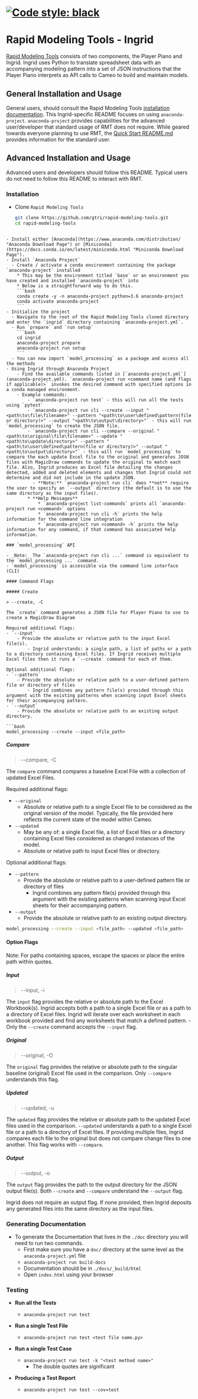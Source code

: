 [![Code style: black](https://img.shields.io/badge/code%20style-black-000000.svg)](https://github.com/python/black)
=======
# Rapid Modeling Tools - Ingrid

[Rapid Modeling Tools](https://github.com/gtri/rapid-modeling-tools) consists of two components, the Player Piano and Ingrid. Ingrid uses Python to translate spreadsheet data with an accompanying modeling pattern into a set of JSON instructions that the Player Piano interprets as API calls to Cameo to build and maintain models.

## General Installation and Usage

General users, should consult the Rapid Modeling Tools [installation documentation](../README.md). This Ingrid-specific README focuses on using `anaconda-project`. `anaconda-project` provides capabilities for the advanced user/developer that standard usage of RMT does not require. While geared towards everyone planning to use RMT, the [Quick Start README.md](../ingrid-quick-start/README.md) provides information for the standard user.

## Advanced Installation and Usage

Advanced users and developers should follow this README. Typical users do not need to follow this README to interact with RMT.

### Installation

- Clone `Rapid Modeling Tools`
  ```bash
  git clone https://github.com/gtri/rapid-modeling-tools.git
  cd rapid-modeling-tools
```

- Install either [Anaconda](https://www.anaconda.com/distribution/ "Anaconda Download Page") or [Miniconda](https://docs.conda.io/en/latest/miniconda.html "Miniconda Download Page").
- Install `Anaconda Project`
  - Create / activate a conda environment containing the package `anaconda-project` installed
    * This may be the environment titled `base` or an environment you have created and installed `anaconda-project` into
    * Below is a straightforward way to do this.
    ```bash
    conda create -y -n anaconda-project python=3.6 anaconda-project
    conda activate anaconda-project
    ```
- Initialize the project
  - Navigate to the root of the Rapid Modeling Tools cloned directory and enter the `ingrid` directory containing `anaconda-project.yml`.
  - Run `prepare` and `run setup`
    ```bash
    cd ingrid
    anaconda-project prepare
    anaconda-project run setup
    ```
  - You can now import `model_processing` as a package and access all the methods
- Using Ingrid through Anaconda Project     
    - Find the available commands listed in [`anaconda-project.yml`](anaconda-project.yml). `anaconda-project run <command name (and flags if applicable)>` invokes the desired command with specified options in a conda managed environment.
    - Example commands:
        - `anaconda-project run test` - this will run all the tests using `pytest`
        - `anaconda-project run cli --create --input "<path\to\file\filename>" --pattern "<path\to\user\defined\pattern(file or directory)>" --output "<path\to\output\directory>"` - this will run `model_processing` to create the JSON file.
        - `anaconda-project run cli --compare --original "<path\to\original\file\filename>" --update "<path\to\update\directory>" --pattern "<path\to\user\defined\pattern(file or directory)>" --output "<path\to\output\directory>"` - this will run `model_processing` to compare the each update Excel file to the original and generates JOSN files with MagicDraw commands to update the original to match each file. Also, Ingrid produces an Excel file detailing the changes detected, added and deleted elements and changes that Ingrid could not determine and did not include in the update JSON.
          - **Note:** `anaconda-project run cli` does **not** require the user to specify an `--output` directory (the default is to use the same directory as the input files).
        * **Help Messages**
            * `anaconda-project list-commands` prints all `anaconda-project run <command>` options
            * `anaconda-project run cli -h` prints the help information for the command line integration
            * `anaconda-project run <command> -h` prints the help information for any command, if that command has associated help information.

### `model_processing` API

- _Note:_ The `anaconda-project run cli ...` command is equivalent to the `model_processing ...` command.
- `model_processing` is accessible via the command line interface (CLI)

#### Command Flags

##### Create

> --create, -C

The `create` command generates a JSON file for Player Piano to use to create a MagicDraw Diagram

Required additional flags:
- `--input`
    - Provide the absolute or relative path to the input Excel file(s).
        - Ingrid understands: a single path, a list of paths or a path to a directory containing Excel files. If Ingrid receives multiple Excel files then it runs a `--create` command for each of them.

Optional additional flags:
- `--pattern`
    - Provide the absolute or relative path to a user-defined pattern file or directory of files
        - Ingrid combines any pattern file(s) provided through this argument with the existing patterns when scanning input Excel sheets for their accompanying pattern.
- `--output`
    - Provide the absolute or relative path to an existing output directory.

```bash
model_processing --create --input <file_path>
```

##### Compare

> --compare, -C

The `compare` command compares a baseline Excel File with a collection of updated Excel Files.

Required additional flags:
- `--original`
    - Absolute or relative path to a single Excel file to be considered as the original version of the model. Typically, the file provided here reflects the current state of the model within Cameo.
- `--updated`
    - May be any of: a single Excel file, a list of Excel files or a directory containing Excel files considered as changed instances of the model.
    - Absolute or relative path to input Excel files or directory.

Optional additional flags:
- `--pattern`
    - Provide the absolute or relative path to a user-defined pattern file or directory of files
        - Ingrid combines any pattern file(s) provided through this argument with the existing patterns when scanning input Excel sheets for their accompanying pattern.
- `--output`
    - Provide the absolute or relative path to an existing output directory.


```bash
model_processing --create --input <file_path> --updated <file_path>
```

#### Option Flags

Note: For paths containing spaces, escape the spaces or place the entire path within quotes.

##### Input

> --input, -i

The `input` flag provides the relative or absolute path to the Excel Workbook(s). Ingrid accepts both a path to a single Excel file or as a path to a directory of Excel files. Ingrid will iterate over each worksheet in each workbook provided and find any worksheets that match a defined pattern.
    - Only the `--create` command accepts the `--input` flag.

##### Original

> --original, -O

The `original` flag provides the relative or absolute path to the singular baseline (original) Excel file used in the comparison. Only `--compare` understands this flag.

##### Updated

> --updated, -u

The `updated` flag provides the relative or absolute path to the updated Excel files used in the comparison. `--updated` understands a path to a single Excel file or a path to a directory of Excel files. If providing multiple files, Ingrid compares each file to the original but does not compare change files to one another. This flag works with `--compare`.

##### Output

> --output, -o

The `output` flag provides the path to the output directory for the JSON output file(s). Both `--create` and `--compare` understand the `--output` flag.

Ingrid does not require an output flag. If none provided, then Ingrid deposits any generated files into the same directory as the input files.

### Generating Documentation

* To generate the Documentation that lives in the `./doc` directory you will
need to run two commands.
    * First make sure you have a `doc/` directory at the same level as the
      `anaconda-project.yml` file
    * `anaconda-project run build-docs`
    * Documentation should be in `./docs/_build/html`
    * Open `index.html` using your browser

### Testing

* **Run all the Tests**
    * `anaconda-project run test`

* **Run a single Test File**
    * `anaconda-project run test <test file name.py>`

* **Run a single Test Case**
    * `anaconda-project run test -k "<test method name>"`
        * The double quotes are significant

* **Producing a Test Report**
    * `anaconda-project run test --cov=test`
